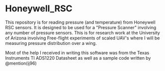 # Honeywell_RSC

This repository is for reading pressure (and temperature) from Honeywell RSC sensors. It is designed to be used for a "Pressure Scanner" involving any number of pressure sensors. This is for research work at the University of Arizona involving Free-flight experiments of scaled UAV's where I will be measuring pressure distribution over a wing.

Most of the help I received in writing this software was from the Texas Instruments TI ADS1220 Datasheet as well as a sample code written by @mention(ij96)
